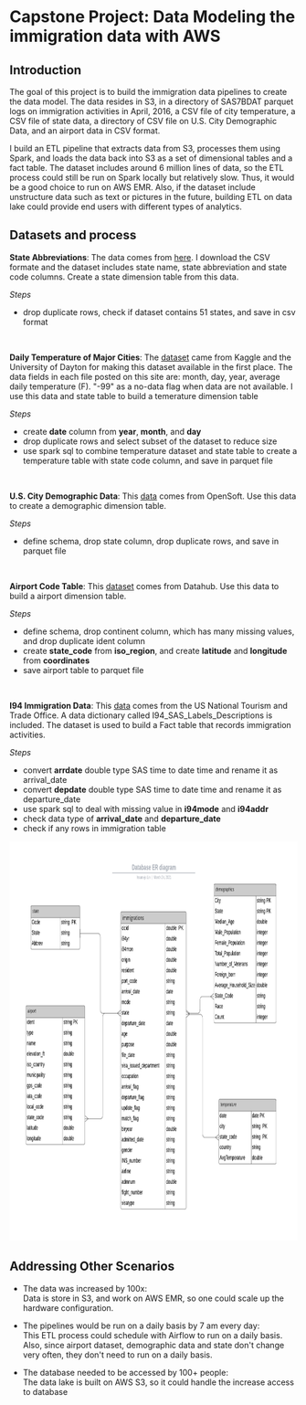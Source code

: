 # Capstone Project: Data Modeling the immigration data with AWS

## Introduction
The goal of this project is to build the immigration data pipelines to create the data model. The data resides in S3, in a directory of SAS7BDAT parquet logs on immigration activities in April, 2016, a CSV file of city temperature, a CSV file of state data, a directory of  CSV file on U.S. City Demographic Data, and an airport data in CSV format.

I build an ETL pipeline that extracts data from S3, processes them using Spark, and loads the data back into S3 as a set of dimensional tables and a fact table. The dataset includes around 6 million lines of data, so the ETL process could still be run on Spark locally but relatively slow. Thus, it would be a good choice to run on AWS EMR. Also, if the dataset include unstructure data such as text or pictures in the future, building ETL on data lake could provide end users with different types of analytics.

## Datasets and process
**State Abbreviations**: The data comes from [here](https://worldpopulationreview.com/states/state-abbreviations). I download the CSV formate and the dataset includes state name, state abbreviation and state code columns. Create a state dimension table from this data.

*Steps*
* drop duplicate rows, check if dataset contains 51 states, and save in csv format
<br>

**Daily Temperature of Major Cities**: The [dataset](https://www.kaggle.com/sudalairajkumar/daily-temperature-of-major-cities) came from Kaggle and the University of Dayton for making this dataset available in the first place. The data fields in each file posted on this site are: month, day, year, average daily temperature (F). "-99" as a no-data flag when data are not available. I use this data and state table to build a temerature dimension table

*Steps*
* create **date** column from **year**, **month**, and **day**
* drop duplicate rows and select subset of the dataset to reduce size
* use spark sql to combine temperature dataset and state table to create a temperature table with state code column, and save in parquet file
<br>

**U.S. City Demographic Data**: This [data](https://public.opendatasoft.com/explore/dataset/us-cities-demographics/export/) comes from OpenSoft. Use this data to create a demographic dimension table.

*Steps*
* define schema, drop state column, drop duplicate rows, and save in parquet file
<br>

**Airport Code Table**: This [dataset](https://datahub.io/core/airport-codes#data) comes from Datahub. Use this data to build a airport dimension table.

*Steps*
* define schema, drop continent column, which has many missing values, and drop duplicate ident column
* create **state_code** from **iso_region**, and create **latitude** and **longitude** from **coordinates**
* save airport table to parquet file
<br>

**I94 Immigration Data**: This [data](https://travel.trade.gov/research/reports/i94/historical/2016.html) comes from the US National Tourism and Trade Office. A data dictionary called I94_SAS_Labels_Descriptions is included. The dataset is used to build a Fact table that records immigration activities.

*Steps*
* convert **arrdate** double type SAS time to date time and rename it as arrival_date
* convert **depdate** double type SAS time to date time and rename it as departure_date
* use spark sql to deal with missing value in **i94mode** and **i94addr**
* check data type of **arrival_date** and **departure_date**
* check if any rows in immigration table


<img src="https://github.com/shanrulin/Data-Engineer-project/blob/main/capstone_ER.png" width="800" height="700">


## Addressing Other Scenarios
* The data was increased by 100x: <br>
Data is store in S3, and work on AWS EMR, so one could scale up the hardware configuration.

* The pipelines would be run on a daily basis by 7 am every day: <br>
This ETL process could schedule with Airflow to run on a daily basis. Also, since airport dataset, demographic data and state don't change very often, they don't need to run on a daily basis.

* The database needed to be accessed by 100+ people: <br>
The data lake is built on AWS S3, so it could handle the increase access to database

